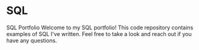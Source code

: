 # SQL
 SQL Portfolio 
Welcome to my SQL portfolio! This code repository contains examples of SQL I've written. Feel free to take a look and reach out if you have any questions.
